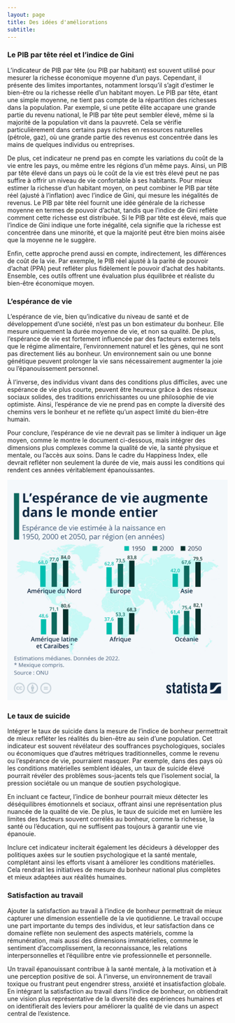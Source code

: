 ```yaml
---
layout: page
title: Des idées d'améliorations
subtitle:
---
```


### Le PIB par tête réel et l’indice de Gini

L’indicateur de PIB par tête (ou PIB par habitant) est souvent utilisé pour mesurer la richesse économique moyenne d’un pays. Cependant, il présente des limites importantes, notamment lorsqu’il s’agit d’estimer le bien-être ou la richesse réelle d’un habitant moyen. Le PIB par tête, étant une simple moyenne, ne tient pas compte de la répartition des richesses dans la population. Par exemple, si une petite élite accapare une grande partie du revenu national, le PIB par tête peut sembler élevé, même si la majorité de la population vit dans la pauvreté. Cela se vérifie particulièrement dans certains pays riches en ressources naturelles (pétrole, gaz), où une grande partie des revenus est concentrée dans les mains de quelques individus ou entreprises.

De plus, cet indicateur ne prend pas en compte les variations du coût de la vie entre les pays, ou même entre les régions d’un même pays. Ainsi, un PIB par tête élevé dans un pays où le coût de la vie est très élevé peut ne pas suffire à offrir un niveau de vie confortable à ses habitants. Pour mieux estimer la richesse d’un habitant moyen, on peut combiner le PIB par tête réel (ajusté à l’inflation) avec l’indice de Gini, qui mesure les inégalités de revenus. Le PIB par tête réel fournit une idée générale de la richesse moyenne en termes de pouvoir d’achat, tandis que l’indice de Gini reflète comment cette richesse est distribuée. Si le PIB par tête est élevé, mais que l’indice de Gini indique une forte inégalité, cela signifie que la richesse est concentrée dans une minorité, et que la majorité peut être bien moins aisée que la moyenne ne le suggère.

Enfin, cette approche prend aussi en compte, indirectement, les différences de coût de la vie. Par exemple, le PIB réel ajusté à la parité de pouvoir d’achat (PPA) peut refléter plus fidèlement le pouvoir d’achat des habitants. Ensemble, ces outils offrent une évaluation plus équilibrée et réaliste du bien-être économique moyen.

### L’espérance de vie

L’espérance de vie, bien qu’indicative du niveau de santé et de développement d’une société, n’est pas un bon estimateur du bonheur. Elle mesure uniquement la durée moyenne de vie, et non sa qualité. De plus, l’espérance de vie est fortement influencée par des facteurs externes tels que le régime alimentaire, l’environnement naturel et les gènes, qui ne sont pas directement liés au bonheur. Un environnement sain ou une bonne génétique peuvent prolonger la vie sans nécessairement augmenter la joie ou l’épanouissement personnel.

À l’inverse, des individus vivant dans des conditions plus difficiles, avec une espérance de vie plus courte, peuvent être heureux grâce à des réseaux sociaux solides, des traditions enrichissantes ou une philosophie de vie optimiste. Ainsi, l’espérance de vie ne prend pas en compte la diversité des chemins vers le bonheur et ne reflète qu’un aspect limité du bien-être humain.

Pour conclure, l’espérance de vie ne devrait pas se limiter à indiquer un âge moyen, comme le montre le document ci-dessous, mais intégrer des dimensions plus complexes comme la qualité de vie, la santé physique et mentale, ou l’accès aux soins. Dans le cadre du Happiness Index, elle devrait refléter non seulement la durée de vie, mais aussi les conditions qui rendent ces années véritablement épanouissantes.

![esperance.jpeg](esperance.jpeg)

### Le taux de suicide

Intégrer le taux de suicide dans la mesure de l’indice de bonheur permettrait de mieux refléter les réalités du bien-être au sein d’une population. Cet indicateur est souvent révélateur des souffrances psychologiques, sociales ou économiques que d’autres métriques traditionnelles, comme le revenu ou l’espérance de vie, pourraient masquer. Par exemple, dans des pays où les conditions matérielles semblent idéales, un taux de suicide élevé pourrait révéler des problèmes sous-jacents tels que l’isolement social, la pression sociétale ou un manque de soutien psychologique.

En incluant ce facteur, l’indice de bonheur pourrait mieux détecter les déséquilibres émotionnels et sociaux, offrant ainsi une représentation plus nuancée de la qualité de vie. De plus, le taux de suicide met en lumière les limites des facteurs souvent corrélés au bonheur, comme la richesse, la santé ou l’éducation, qui ne suffisent pas toujours à garantir une vie épanouie.

Inclure cet indicateur inciterait également les décideurs à développer des politiques axées sur le soutien psychologique et la santé mentale, complétant ainsi les efforts visant à améliorer les conditions matérielles. Cela rendrait les initiatives de mesure du bonheur national plus complètes et mieux adaptées aux réalités humaines.

### Satisfaction au travail

Ajouter la satisfaction au travail à l’indice de bonheur permettrait de mieux capturer une dimension essentielle de la vie quotidienne. Le travail occupe une part importante du temps des individus, et leur satisfaction dans ce domaine reflète non seulement des aspects matériels, comme la rémunération, mais aussi des dimensions immatérielles, comme le sentiment d’accomplissement, la reconnaissance, les relations interpersonnelles et l’équilibre entre vie professionnelle et personnelle.

Un travail épanouissant contribue à la santé mentale, à la motivation et à une perception positive de soi. À l’inverse, un environnement de travail toxique ou frustrant peut engendrer stress, anxiété et insatisfaction globale. En intégrant la satisfaction au travail dans l’indice de bonheur, on obtiendrait une vision plus représentative de la diversité des expériences humaines et on identifierait des leviers pour améliorer la qualité de vie dans un aspect central de l’existence.

